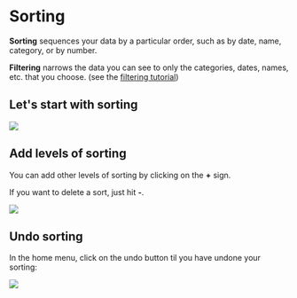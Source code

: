 # Sorting

**Sorting** sequences your data by a particular order, such as by date, name, category, or by number. 

**Filtering** narrows the data you can see to only the categories, dates, names, etc. that you choose.  (see the [filtering tutorial](https://github.com/sandeepmj/philly/blob/master/6-filtering.md))

## Let's start with sorting



![][1]

[1]: images/5-sorting/let-s-start-with-sorting.png

## Add levels of sorting

You can add other levels of sorting by clicking on the **+** sign. 

If you want to delete a sort, just hit **-**.

![][2]

[2]: images/5-sorting/add-levels-of-sorting.png

## Undo sorting

In the home menu, click on the undo button til you have undone your sorting:

![][3]

[3]: images/5-sorting/undo-sorting.png